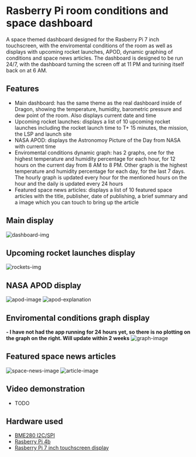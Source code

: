 # Rasberry Pi room conditions and space dashboard
A space themed dashboard designed for the Rasberry Pi 7 inch touchscreen, with the enviromental conditions of the room as well as displays with upcoming rocket launches, APOD, dynamic graphing of conditions and space news articles. The dashboard is designed to be run 24/7, with the dashboard turning the screen off at 11 PM and turining itself back on at 6 AM.
## Features
- Main dashboard: has the same theme as the real dashboard inside of Dragon, showing the temperature, humidity, barometric pressure and dew point of the room. Also displays current date and time
- Upcoming rocket launches: displays a list of 10 upcoming rocket launches including the rocket launch time to T+ 15 minutes, the mission, the LSP and launch site
- NASA APOD: displays the Astronomoy Picture of the Day from NASA with current time
- Enviromental conditions dynamic graph: has 2 graphs, one for the highest temperature and humidity percentage for each hour, for 12 hours on the current day from 8 AM to 8 PM. Other graph is the highest temperature and humidity percentage for each day, for the last 7 days. The hourly graph is updated every hour for the mentioned hours on the hour and the daily is updated every 24 hours
- Featured space news articles: displays a list of 10 featured space articles with the title, publisher, date of publishing, a brief summary and a image which you can touch to bring up the article
## Main display
![dashboard-img](https://github.com/user-attachments/assets/45a48608-d647-4c10-94b5-a6ead63350a5)
## Upcoming rocket launches display
![rockets-img](https://github.com/user-attachments/assets/2580a81f-7ad7-4794-b00a-b7dc30ab30b8)
## NASA APOD display
![apod-image](https://github.com/user-attachments/assets/780aeac3-6f9a-4199-87f9-d34a96c52156)
![apod-explanation](https://github.com/user-attachments/assets/2ebfff22-c123-4918-83db-ec75327ec166)
## Enviromental conditions graph display
**- I have not had the app running for 24 hours yet, so there is no plotting on the graph on the right. Will update within 2 weeks**
![graph-image](https://github.com/user-attachments/assets/5462de5b-c68c-4b56-8535-3a34b6e86c67)
## Featured space news articles
![space-news-image](https://github.com/user-attachments/assets/0ddd3ad8-b999-46dd-86d7-e146a4371540)
![article-image](https://github.com/user-attachments/assets/deb35208-fb63-419f-8daf-1232d53e22eb)
## Video demonstration
- TODO
## Hardware used
- [BME280 I2C/SPI](https://learn.adafruit.com/adafruit-bme280-humidity-barometric-pressure-temperature-sensor-breakout/downloads)
- [Rasberry Pi 4b](https://www.raspberrypi.com/products/raspberry-pi-4-model-b/)
- [Rasberry Pi 7 inch touchscreen display](https://www.raspberrypi.com/products/raspberry-pi-touch-display/)
